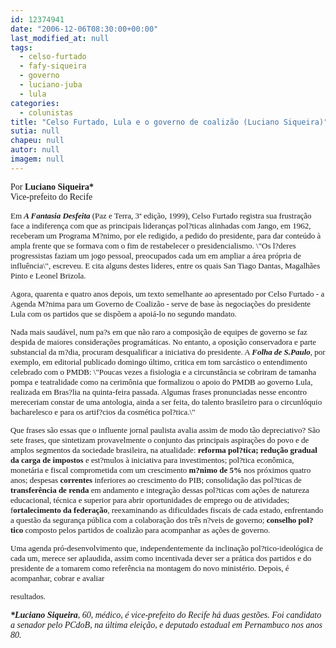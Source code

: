 ```yaml
---
id: 12374941
date: "2006-12-06T08:30:00+00:00"
last_modified_at: null
tags:
  - celso-furtado
  - fafy-siqueira
  - governo
  - luciano-juba
  - lula
categories:
  - colunistas
title: "Celso Furtado, Lula e o governo de coalizão (Luciano Siqueira)"
sutia: null
chapeu: null
autor: null
imagem: null
---
```

<p><P><FONT face=Verdana>Por <B>Luciano Siqueira*</B><BR>Vice-prefeito do Recife</FONT></P><FONT size=2></p>
<p><P><FONT face=Verdana>Em <B><I>A Fantasia Desfeita</B></FONT></I><FONT face=Verdana> (Paz e Terra, 3ª edição, 1999), Celso Furtado registra sua frustração face a indiferença com que as principais lideranças pol?ticas alinhadas com Jango, em 1962, receberam um Programa M?nimo, por ele redigido, a pedido do presidente, para dar conteúdo à ampla frente que se formava com o fim de restabelecer o presidencialismo. \"Os l?deres progressistas faziam um jogo pessoal, preocupados cada um em ampliar a área própria de influência\", escreveu. E cita alguns destes lideres, entre os quais San Tiago Dantas, Magalhães Pinto e Leonel Brizola.</FONT></P></p>
<p><P><FONT face=Verdana>Agora, quarenta e quatro anos depois, um texto semelhante ao apresentado por Celso Furtado - a Agenda M?nima para um Governo de Coalizão - serve de base às negociações do presidente Lula com os partidos que se dispõem a apoiá-lo no segundo mandato. </FONT></P></p>
<p><P><FONT face=Verdana>Nada mais saudável, num pa?s em que não raro a composição de equipes de governo se faz despida de maiores considerações programáticas. No entanto, a oposição conservadora e parte substancial da m?dia, procuram desqualificar a iniciativa do presidente. A <B><I>Folha de S.Paulo</B></FONT></I><FONT face=Verdana>, por exemplo, em editorial publicado domingo último, critica em tom sarcástico o entendimento celebrado com o PMDB: \"Poucas vezes a fisiologia e a circunstância se cobriram de tamanha pompa e teatralidade como na cerimônia que formalizou o apoio do PMDB ao governo Lula, realizada em Bras?lia na quinta-feira passada. Algumas frases pronunciadas nesse encontro mereceriam constar de uma antologia, ainda a ser feita, do talento brasileiro para o circunlóquio bacharelesco e para os artif?cios da cosmética pol?tica.\"</FONT></P></p>
<p><P><FONT face=Verdana>Que frases são essas que o influente jornal paulista avalia assim de modo tão depreciativo? São sete frases, que sintetizam provavelmente o conjunto das principais aspirações do povo e de amplos segmentos da sociedade brasileira, na atualidade: <B>reforma pol?tica; redução gradual da carga de impostos</B> e est?mulos à iniciativa para investimentos; pol?tica econômica, monetária e fiscal comprometida com um crescimento <B>m?nimo de 5%</B> nos próximos quatro anos; despesas <B>correntes </B>inferiores ao crescimento do PIB; consolidação das pol?ticas de <B>transferência de renda</B> em andamento e integração dessas pol?ticas com ações de natureza educacional, técnica e superior para abrir oportunidades de emprego ou de atividades; f<B>ortalecimento da federação</B>, reexaminando as dificuldades fiscais de cada estado, enfrentando a questão da segurança pública com a colaboração dos três n?veis de governo; <B>conselho pol?tico</B> composto pelos partidos de coalizão para acompanhar as ações de governo.</FONT></P></p>
<p><P><FONT face=Verdana>Uma agenda pró-desenvolvimento que, independentemente da inclinação pol?tico-ideológica de cada um, merece ser aplaudida, assim como incentivada dever ser a prática dos partidos e do presidente de a tomarem como referência na montagem do novo ministério. Depois, é acompanhar, cobrar e avaliar</p>
<p> resultados.</FONT></P></FONT><B><I></p>
<p><P><FONT face=Verdana>*Luciano Siqueira</FONT></B><FONT face=Verdana>, 60, médico, é vice-prefeito do Recife há duas gestões. Foi candidato a senador pelo PCdoB, na última eleição, e deputado estadual em Pernambuco nos anos 80.</FONT></P></I> </p>
